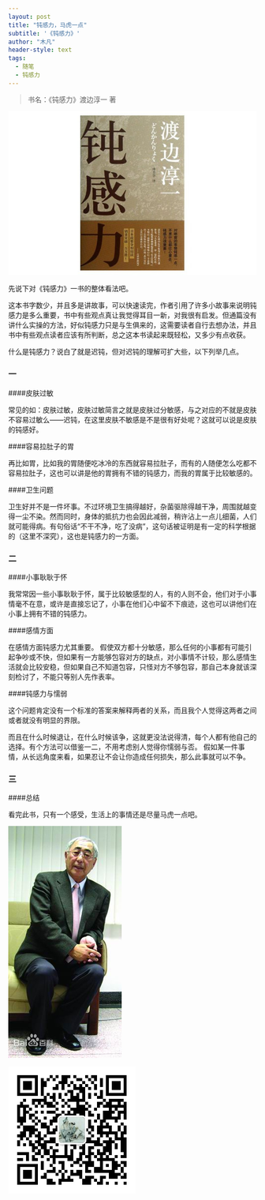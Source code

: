 ```yaml
---
layout: post
title: "钝感力，马虎一点"
subtitle: '《钝感力》'
author: "木凡"
header-style: text
tags:
  - 随笔
  - 钝感力
---
```


> 书名：《钝感力》渡边淳一 著

![钝感力](/img/2019/10/dgl.jpg)


先说下对《钝感力》一书的整体看法吧。

这本书字数少，并且多是讲故事，可以快速读完，作者引用了许多小故事来说明钝感力是多么重要，书中有些观点真让我觉得耳目一新，对我很有启发。但通篇没有讲什么实操的方法，好似钝感力只是与生俱来的，这需要读者自行去想办法，并且书中有些观点读者应该有所判断，总之这本书读起来既轻松，又多少有点收获。

什么是钝感力？说白了就是迟钝，但对迟钝的理解可扩大些，以下列举几点。

### 一

####皮肤过敏

常见的如：皮肤过敏，皮肤过敏简言之就是皮肤过分敏感，与之对应的不就是皮肤不容易过敏么——迟钝，在这里皮肤不敏感是不是很有好处呢？这就可以说是皮肤的钝感好。

####容易拉肚子的胃

再比如胃，比如我的胃随便吃冰冷的东西就容易拉肚子，而有的人随便怎么吃都不容易拉肚子，这也可以讲是他的胃拥有不错的钝感力，而我的胃属于比较敏感的。

####卫生问题

卫生好并不是一件坏事。不过环境卫生搞得越好，杂菌驱除得越干净，周围就越变得一尘不染。然而同时，身体的抵抗力也会因此减弱，稍许沾上一点儿细菌，人们就可能得病。有句俗话“不干不净，吃了没病”，这句话被证明是有一定的科学根据的（这里不深究），这也是钝感力的一方面。

### 二

####小事耿耿于怀

我常常因一些小事耿耿于怀，属于比较敏感型的人，有的人则不会，他们对于小事情毫不在意，或许是直接忘记了，小事在他们心中留不下痕迹，这也可以讲他们在小事上拥有不错的钝感力。

####感情方面

在感情方面钝感力尤其重要。
假使双方都十分敏感，那么任何的小事都有可能引起争吵或不快，但如果有一方能够包容对方的缺点，对小事情不计较，那么感情生活就会比较安稳，但如果自己不知道包容，只怪对方不够包容，那自己本身就该深刻检讨了，不能只等别人先作表率。

####钝感力与懦弱

这个问题肯定没有一个标准的答案来解释两者的关系，而且我个人觉得这两者之间或者就没有明显的界限。

而且在什么时候退让，在什么时候该争，这就更没法说得清，每个人都有他自己的选择。有个方法可以借鉴一二，不用考虑别人觉得你懦弱与否。
假如某一件事情，从长远角度来看，如果忍让不会让你造成任何损失，那么此事就可以不争。

### 三

####总结

看完此书，只有一个感受，生活上的事情还是尽量马虎一点吧。

![渡边淳一](/img/2019/10/dbcy.jpg)

![木凡的随笔](/img/mufan.jpg)

